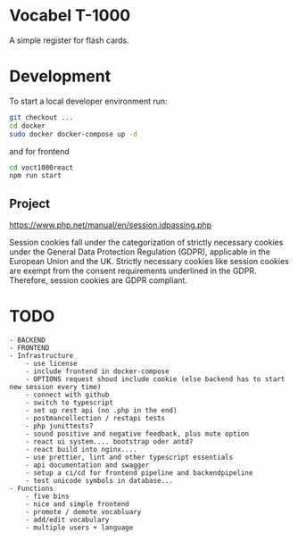 # Vocabel T-1000

A simple register for flash cards.

# Development

To start a local developer environment run:

```bash
git checkout ...
cd docker
sudo docker docker-compose up -d
```
and for frontend
```bash
cd voct1000react
npm run start
```

## Project
https://www.php.net/manual/en/session.idpassing.php

Session cookies fall under the categorization of strictly necessary cookies under the General Data Protection Regulation (GDPR), applicable in the European Union and the UK. Strictly necessary cookies like session cookies are exempt from the consent requirements underlined in the GDPR. Therefore, session cookies are GDPR compliant. 


# TODO
	- BACKEND
	- FRONTEND
	- Infrastructure
		- use license
		- include frontend in docker-compose
		- OPTIONS request shoud include cookie (else backend has to start new session every time)
		- connect with github
		- switch to typescript
		- set up rest api (no .php in the end)
		- postmancollection / restapi tests
		- php junittests?
		- sound positive and negative feedback, plus mute option
		- react ui system.... bootstrap oder antd?
		- react build into nginx....
		- use prettier, lint and other typescript essentials
		- api documentation and swagger
		- setup a ci/cd for frontend pipeline and backendpipeline
		- test unicode symbols in database...
	- Functions
		- five bins
		- nice and simple frontend
		- promote / demote vocabluary
		- add/edit vocabulary
		- multiple users + language
